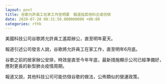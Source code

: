 ```yaml
---
layout: post
title: 谷歌允許員工在家工作至明夏　報道指其他科企或仿傚
date: 2020-07-28 00:31:50.000000000 +08:00
categories: rthk
---
```


美國科技公司谷歌將允許員工遙距辦公，直至明年夏天。

報道引述公司發言人說，谷歌將允許員工在家工作，直至明年6月底。

谷歌之前的居家辦公安排，時效是直至今年年底，最新措施顯示公司已經準備好，應對更長的新型肺炎疫情周期。

報道又說，其他科技公司可能仿傚谷歌的做法，公佈類似的營運政策。
